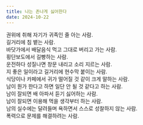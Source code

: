 ```yaml
---
title: 나는 존나게 싫어한다
date: 2024-10-22
---
```


권위에 취해 자기가 귀족인 줄 아는 사람.  
길거리에 침 뱉는 사람.  
바닷가에서 배달음식 먹고 그대로 버리고 가는 사람.  
횡단보도에서 길빵하는 사람.  
운전하다 성질나면 창문 내리고 소리 지르는 사람.  
지 좋은 일이라고 길거리에 현수막 붙이는 사람.  
식당이나 카페에서 귀가 떨어질 것 같이 크게 말하는 사람.  
남이 뭔가 한다고 하면 일단 안 될 것 같다고 하는 사람.  
남이 잘되면 배 아파서 듣기 싫어하는 사람.  
남이 잘되면 이용해 먹을 생각부터 하는 사람.  
남의 실수에는 달려들며 욕하면서 스스로 성찰하지 않는 사람.  
폭력으로 문제를 해결하려는 사람.